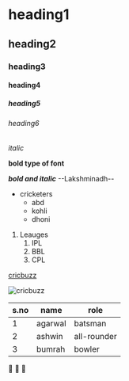 # heading1
## heading2
### heading3
#### heading4
##### heading5
###### heading6

*italic*

**bold type of font**

***bold and italic***
--Lakshminadh--

* cricketers
  * abd
  * kohli
  * dhoni
 
 1. Leauges
    1. IPL
    2. BBL
    3. CPL
   
 [cricbuzz](https://www.cricbuzz.com/)
 
 ![cricbuzz](https://techbigs.com/uploads/2021/7/cricbuzz-live-cricket-scores-news-thumbnail.jpg)
 
 s.no|name|role
 -----|----|-----
 1|agarwal|batsman
 2|ashwin|all-rounder
 3|bumrah|bowler
 
:orange_heart: :white_heart: :green_heart:

